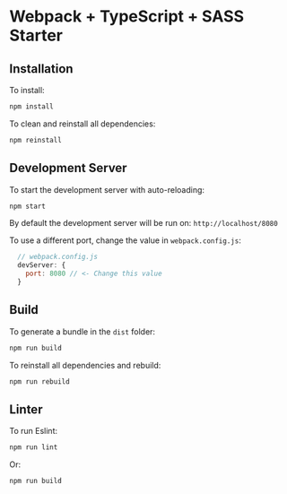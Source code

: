 # Webpack + TypeScript + SASS Starter

## Installation

To install:

```bash
npm install
```

To clean and reinstall all dependencies:

```bash
npm reinstall
```

## Development Server

To start the development server with auto-reloading:

```bash
npm start
```

By default the development server will be run on: `http://localhost/8080`

To use a different port, change the value in `webpack.config.js`:

```js
  // webpack.config.js
  devServer: {
    port: 8080 // <- Change this value
  }
```

## Build

To generate a bundle in the `dist` folder:

```bash
npm run build
```

To reinstall all dependencies and rebuild:

```bash
npm run rebuild
```

## Linter

To run Eslint:

```bash
npm run lint
```

Or:

```bash
npm run build
```

